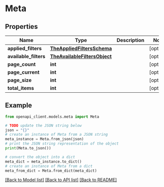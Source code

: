 # Meta


## Properties

Name | Type | Description | Notes
------------ | ------------- | ------------- | -------------
**applied_filters** | [**TheAppliedFiltersSchema**](TheAppliedFiltersSchema.md) |  | [optional] 
**available_filters** | [**TheAvailableFiltersObject**](TheAvailableFiltersObject.md) |  | [optional] 
**page_count** | **int** |  | [optional] 
**page_current** | **int** |  | [optional] 
**page_size** | **int** |  | [optional] 
**total_items** | **int** |  | [optional] 

## Example

```python
from openapi_client.models.meta import Meta

# TODO update the JSON string below
json = "{}"
# create an instance of Meta from a JSON string
meta_instance = Meta.from_json(json)
# print the JSON string representation of the object
print(Meta.to_json())

# convert the object into a dict
meta_dict = meta_instance.to_dict()
# create an instance of Meta from a dict
meta_from_dict = Meta.from_dict(meta_dict)
```
[[Back to Model list]](../README.md#documentation-for-models) [[Back to API list]](../README.md#documentation-for-api-endpoints) [[Back to README]](../README.md)



